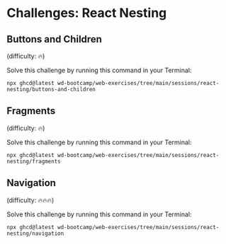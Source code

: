# Challenges: React Nesting

## Buttons and Children

(difficulty: 🔥)

Solve this challenge by running this command in your Terminal:

```
npx ghcd@latest wd-bootcamp/web-exercises/tree/main/sessions/react-nesting/buttons-and-children
```

## Fragments

(difficulty: 🔥)

Solve this challenge by running this command in your Terminal:

```
npx ghcd@latest wd-bootcamp/web-exercises/tree/main/sessions/react-nesting/fragments
```

## Navigation

(difficulty: 🔥🔥🔥)

Solve this challenge by running this command in your Terminal:

```
npx ghcd@latest wd-bootcamp/web-exercises/tree/main/sessions/react-nesting/navigation
```
